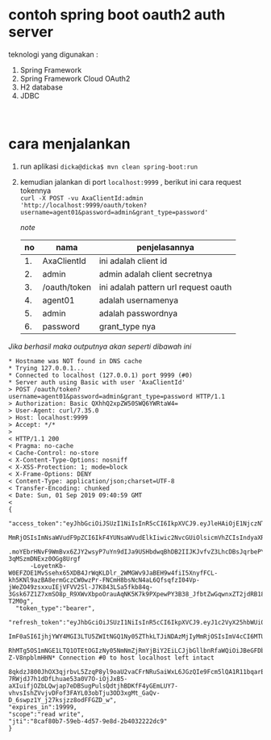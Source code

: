 # contoh spring boot oauth2 auth server
teknologi yang digunakan : <br/>
1. Spring Framework <br/>
2. Spring Framework Cloud OAuth2<br/>
3. H2 database<br/>
4. JDBC<br/>
<br/>


# cara menjalankan
1. run aplikasi `dicka@dicka$ mvn clean spring-boot:run` 
2. kemudian jalankan di port `localhost:9999` , berikut ini cara request tokennya<br/>
   `curl -X POST -vu AxaClientId:admin 'http://localhost:9999/oauth/token?username=agent01&password=admin&grant_type=password'`
   
   *note*
   <table>
    <thead>
      <tr>
        <th>no</th>
        <th>nama</th>
        <th>penjelasannya</th>
      </tr>
    </thead>
    <tbody>
      <tr>
        <td>1.</td>
        <td>AxaClientId</td>
        <td>ini adalah client id</td>
      </tr>
      <tr>
        <td>2.</td>
        <td>admin</td>
        <td>admin adalah client secretnya</td>
      </tr>
      <tr>
        <td>3.</td>
        <td>/oauth/token</td>
        <td>ini adalah pattern url request oauth</td>
      </tr>
      <tr>
        <td>4.</td>
        <td>agent01</td>
        <td>adalah usernamenya</td>
      </tr>
      <tr>
        <td>5.</td>
        <td>admin</td>
        <td>adalah passwordnya</td>
      </tr>
      <tr>
        <td>6.</td>
        <td>password</td>
        <td>grant_type nya</td>
      </tr>
    </tbody>
   </table>
   
 *Jika berhasil maka outputnya akan seperti dibawah ini*

```
* Hostname was NOT found in DNS cache
* Trying 127.0.0.1...
* Connected to localhost (127.0.0.1) port 9999 (#0)
* Server auth using Basic with user 'AxaClientId'
> POST /oauth/token?username=agent01&password=admin&grant_type=password HTTP/1.1
> Authorization: Basic QXhhQ2xpZW50SWQ6YWRtaW4=
> User-Agent: curl/7.35.0
> Host: localhost:9999
> Accept: */*
> 
< HTTP/1.1 200 
< Pragma: no-cache
< Cache-Control: no-store
< X-Content-Type-Options: nosniff
< X-XSS-Protection: 1; mode=block
< X-Frame-Options: DENY
< Content-Type: application/json;charset=UTF-8
< Transfer-Encoding: chunked
< Date: Sun, 01 Sep 2019 09:40:59 GMT
< 
{
  "access_token":"eyJhbGciOiJSUzI1NiIsInR5cCI6IkpXVCJ9.eyJleHAiOjE1NjczNTA4NTksInVzZXJfbmFtZSI6ImFnZW50MDEiLCJhdXRob3JpdGllcyI6WyJST0xFX1NZU1RFTUFETUlOIl0sImp0aSI6IjhjYWY4MGI3LTU5ZWItNGQ1Ny05ZThkLTJiNDAzMjIy
       MmRjOSIsImNsaWVudF9pZCI6IkF4YUNsaWVudElkIiwic2NvcGUiOlsicmVhZCIsIndyaXRlIl19
      .moYEbrHNvF9WmBvx6ZJY2wsyP7uYn9dIJa9USHbdwqBhDB2IIJKJvfvZ3LhcDBsJqrbePYh-3qMSzmDNExz0OGg8Urgf
      -LoyetnKb-W0EFZOE1MvSsehx65XDB4JrWqKLDlr_2WMGWv9JaBEH9w4fiI5XnyfFCL-kh5KNl9azBA8ermGczCW0wzPr-FNCmH8bsNcN4aL6QfsqfzI04Vp-jWeZO49zsxxuIEjVFVV2Sl-J7K843LSa5fkb84q-3Gsk67Z1Z7xmSO8p_R9XWvXbpoOrauAqNK5K7k9PXpewPY3B38_JfbtZwGqwnxZT2jdRB18u0jMpACQGKty-T2M0g",
  "token_type":"bearer",
  "refresh_token":"eyJhbGciOiJSUzI1NiIsInR5cCI6IkpXVCJ9.eyJ1c2VyX25hbWUiOiJhZ2VudDAxIiwic2NvcGUiOlsicmVhZCIsIndyaXRlIl0s
      ImF0aSI6IjhjYWY4MGI3LTU5ZWItNGQ1Ny05ZThkLTJiNDAzMjIyMmRjOSIsImV4cCI6MTU2NzM1MDg1OSwiYXV0aG9yaXRpZXMiOlsiUk9MRV9TWVNURU1BRE1JTiJdLCJqdGkiOiIyZG
      RhMTg5OS1mNGE1LTQ1OTEtOGIzNy05NmNmZjRmYjBiY2EiLCJjbGllbnRfaWQiOiJBeGFDbGllbnRJZCJ9.jESjTl6W0EF4e0QAFZM-Z-V8npblmHHN* Connection #0 to host localhost left intact
      8qkdzJ800JhOX3qjrbvL5ZzqP8yl9oaU2vaCFrNRuSaiWxL6JGzQIe9Fcm5lQA1R11bqarBysmcVyx6Q4Q9e3YahN8OiF0VtuCO_MzFgcwRhX9g7QYCqiPXJfUqTLfihzFdiPmHE7GNsQ10gDulqvgejAJqhfMp-7RWjdJ7h1dDfLhuae53a0V7O-iOjJxB5-aXIuifjOZbLQwjap7eDBSugPulsQdtjhBDKfF4yGEmLUY7-vhvsIshZVvjvDFof3FAYL03obTju3OD3xgMt_GaQv-D_6swpz1Y_j27ksjzz8odFFGZD_w",
"expires_in":19999,
"scope":"read write",
"jti":"8caf80b7-59eb-4d57-9e8d-2b4032222dc9"
}
   
   
   
